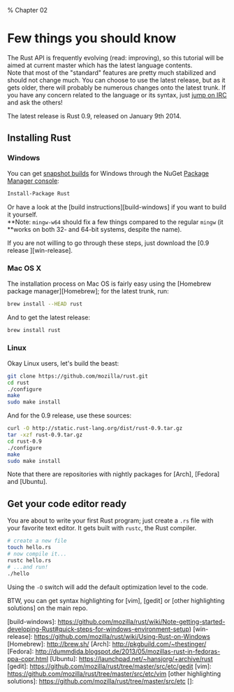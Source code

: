 % Chapter 02

Few things you should know
==========================

The Rust API is frequently evolving (read: improving), so this tutorial will be
aimed at current master which has the latest language contents.  
Note that most of the "standard" features are pretty much stabilized and should
not change much. You can choose to use the latest release, but as it gets older,
there will probably be numerous changes onto the latest trunk. If you have any
concern related to the language or its syntax, just [jump on IRC][IRC] and ask
the others!

The latest release is Rust 0.9, released on January 9th 2014.

Installing Rust
---------------

### Windows

You can get [snapshot builds][snapshots-windows] for Windows through the NuGet
[Package Manager console]:

~~~~bash
Install-Package Rust
~~~~

Or have a look at the [build instructions][build-windows] if you want to build
it yourself.  
**Note: `mingw-w64` should fix a few things compared to the regular `mingw` (it
**works on both 32- and 64-bit systems, despite the name).

If you are not willing to go through these steps, just download the [0.9 release
][win-release].

### Mac OS X

The installation process on Mac OS is fairly easy using the [Homebrew package
manager][Homebrew]; for the latest trunk, run:

~~~~bash
brew install --HEAD rust
~~~~

And to get the latest release:

~~~~bash
brew install rust
~~~~

### Linux

Okay Linux users, let's build the beast:

~~~~bash
git clone https://github.com/mozilla/rust.git
cd rust
./configure
make
sudo make install
~~~~

And for the 0.9 release, use these sources:

~~~~bash
curl -O http://static.rust-lang.org/dist/rust-0.9.tar.gz
tar -xzf rust-0.9.tar.gz
cd rust-0.9
./configure
make
sudo make install
~~~~

Note that there are repositories with nightly packages for [Arch], [Fedora] and
[Ubuntu].

Get your code editor ready
--------------------------

You are about to write your first Rust program; just create a `.rs` file with
your favorite text editor. It gets built with `rustc`, the Rust compiler.

~~~~bash
# create a new file
touch hello.rs
# now compile it...
rustc hello.rs
# ...and run!
./hello
~~~~

Using the `-O` switch will add the default optimization level to the code.

BTW, you can get syntax highlighting for [vim], [gedit] or [other highlighting
solutions] on the main repo.

[IRC]: http://client01.chat.mibbit.com/?server=irc.mozilla.org&channel=%23rust
[snapshots-windows]: https://www.nuget.org/packages/Rust/
[Package Manager console]: http://docs.nuget.org/docs/start-here/installing-nuget#Command-Line_Utility
[build-windows]: https://github.com/mozilla/rust/wiki/Note-getting-started-developing-Rust#quick-steps-for-windows-environment-setup)
[win-release]: https://github.com/mozilla/rust/wiki/Using-Rust-on-Windows
[Homebrew]: http://brew.sh/
[Arch]: http://pkgbuild.com/~thestinger/
[Fedora]: http://dummdida.blogspot.de/2013/05/mozillas-rust-in-fedoras-ppa-copr.html
[Ubuntu]: https://launchpad.net/~hansjorg/+archive/rust
[gedit]: https://github.com/mozilla/rust/tree/master/src/etc/gedit
[vim]: https://github.com/mozilla/rust/tree/master/src/etc/vim
[other highlighting solutions]: https://github.com/mozilla/rust/tree/master/src/etc
[]:
